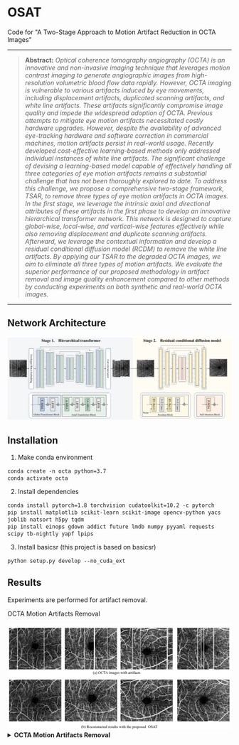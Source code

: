 # OSAT
Code for "A Two-Stage Approach to Motion Artifact Reduction in OCTA Images"
<hr />

> **Abstract:** *Optical coherence tomography angiography (OCTA) is an innovative and non-invasive imaging technique that leverages motion contrast imaging to generate angiographic images from high-resolution volumetric blood flow data rapidly. However, OCTA imaging is vulnerable to various artifacts induced by eye movements, including displacement artifacts, duplicated scanning artifacts, and white line artifacts.  These artifacts significantly compromise image quality and impede the widespread adoption of OCTA. Previous attempts to mitigate eye motion artifacts necessitated costly hardware upgrades. However, despite the availability of advanced eye-tracking hardware and software correction in commercial machines, motion artifacts persist in real-world usage. Recently developed cost-effective learning-based methods only addressed individual instances of white line artifacts. The significant challenge of devising a learning-based model capable of effectively handling all three categories of eye motion artifacts remains a substantial challenge that has not been thoroughly explored to date. To address this challenge, we propose a comprehensive two-stage framework, TSAR, to remove three types of eye motion artifacts in OCTA images. In the first stage, we leverage the intrinsic axial and directional attributes of these artifacts in the first phase to develop an innovative hierarchical transformer network. This network is designed to capture global-wise, local-wise, and vertical-wise features effectively while also removing displacement and duplicate scanning artifacts. Afterward, we leverage the contextual information and develop a residual conditional diffusion model (RCDM) to remove the white line artifacts. By applying our TSAR to the degraded OCTA images, we aim to eliminate all three types of motion artifacts. We evaluate the superior performance of our proposed methodology in artifact removal and image quality enhancement compared to other methods by conducting experiments on both synthetic and real-world OCTA images.* 
<hr />

## Network Architecture

<img src = "./sources/framework.PNG"> 

## Installation

1. Make conda environment
```
conda create -n octa python=3.7
conda activate octa
```

2. Install dependencies
```
conda install pytorch=1.8 torchvision cudatoolkit=10.2 -c pytorch
pip install matplotlib scikit-learn scikit-image opencv-python yacs joblib natsort h5py tqdm
pip install einops gdown addict future lmdb numpy pyyaml requests scipy tb-nightly yapf lpips
```

3. Install basicsr (this project is based on basicsr)
```
python setup.py develop --no_cuda_ext
```

## Results
Experiments are performed for artifact removal. 

OCTA Motion Artifacts Removal 

<img src = "./sources/result0.PNG"> 


<details>
<summary><strong>OCTA Motion Artifacts Removal  </strong>  </summary>

<img src = "./sources/result1.PNG"> 
</details>



